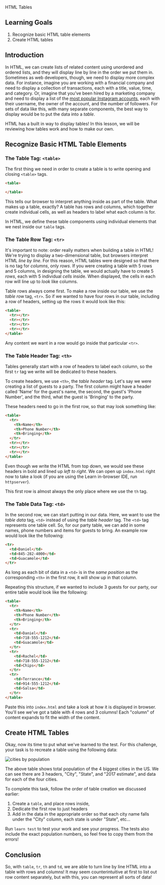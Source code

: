 HTML Tables

## Learning Goals

1. Recognize basic HTML table elements
2. Create HTML tables

## Introduction

In HTML, we can create lists of related content using unordered and ordered
lists, and they will display line by line in the order we put them in.
Sometimes as web developers, though, we need to display more complex data. For
instance, imagine you are working with a financial company and need to display
a collection of transactions, each with a title, value, time, and category.
Or, imagine that you've been hired by a marketing company and need to display a
list of the [most popular Instagram accounts][mpia], each with their username,
the owner of the account, and the number of followers. For sets of data like
this, with many separate components, the best way to display would be to put
the data into a _table_.

HTML has a built in way to display tables! In this lesson, we will be reviewing
how tables work and how to make our own.

## Recognize Basic HTML Table Elements

### The Table Tag: `<table>`

The first thing we need in order to create a table is to write opening and
closing `<table>` tags.

```html
<table>

</table>
```

This tells our browser to interpret anything inside as part of the table. What
makes up a table, exactly? A table has rows and columns, which together
create individual cells, as well as headers to label what each column is for.

In HTML, we define these table components using individual elements that we nest
inside our `table` tags.

### The Table Row Tag: `<tr>`

It's important to note: order really matters when building a table in HTML!
We're trying to display a two-dimensional table, but browsers interpret HTML _line
by line_.  For this reason, HTML tables were designed so that there is no tag
for _columns_, only _rows_.  If you were creating a table with 5 rows and 5
columns, in designing the table, we would actually have to create 5 _rows_, each
with 5 individual _cells_ inside.  When displayed, the cells in each row will
line up to _look_ like columns.

Table rows always come first. To make a row inside our table, we use the _table
row_ tag, `<tr>`. So if we wanted to have four rows in our table, including a row of
headers, setting up the rows it would look like this:

```HTML
<table>
  <tr></tr>
  <tr></tr>
  <tr></tr>
  <tr></tr>
</table>
```

Any content we want in a row would go inside that particular `<tr>`.

### The Table Header Tag: `<th>`

Tables generally start with a row of headers to label each column, so the first
`tr` tag we write will be dedicated to these headers.

To create headers, we use `<th>`, the _table header_ tag. Let's say we were
creating a list of guests to a party. The first column might have a header
called 'Name' for the guest's name, the second, the guest's 'Phone Number', and
the third, what the guest is 'Bringing' to the party.

These headers need to go in the first row, so that may look something like:

```HTML
<table>
  <tr>
    <th>Name</th>
    <th>Phone Number</th>
    <th>Bringing</th>
  </tr>
  <tr></tr>
  <tr></tr>
  <tr></tr>
</table>
```

Even though we write the HTML from top down, we would see these headers in bold
and lined up _left to right_. We can open up `index.html` right now to take a
look (if you are using the Learn in-browser IDE, run `httpserver`).

This first row is almost always the only place where we use the `th` tag.

### The Table Data Tag: `<td>`

In the second row, we can start putting in our data. Here, we want to use the
_table data_ tag, `<td>` instead of using the _table header_ tag. The `<td>` tag
represents one table cell. So, for our party table, we can add in some names,
phone numbers and items for guests to bring. An example row would look like the
following:

```HTML
<tr>
  <td>Daniel</td>
  <td>845-282-4000</td>
  <td>Guacamole</td>
</tr>
```

As long as each bit of data in a `<td>` is in the _same position_ as the
corresponding `<th>` in the first row, it will show up in that column.

Repeating this structure, if we wanted to include 3 guests for our party, our
entire table would look like the following:

```HTML
<table>
  <tr>
    <th>Name</th>
    <th>Phone Number</th>
    <th>Bringing</th>
  </tr>
  <tr>
    <td>Daniel</td>
    <td>718-555-1212</td>
    <td>Guacamole</td>
  </tr>
  <tr>
    <td>Rachel</td>
    <td>718-555-1212</td>
    <td>Chips</td>
  </tr>
  <tr>
    <td>Terrance</td>
    <td>914-555-1212</td>
    <td>Salsa</td>
  </tr>
</table>
```

Paste this into `index.html` and take a look at how it is displayed in
browser. You'll see we've got a table with 4 rows and 3 columns! Each "column"
of content expands to fit the width of the content.

## Create HTML Tables

Okay, now its time to put what we've learned to the test. For this challenge,
your task is to recreate a table using the following data:

![cities by population](https://s3.amazonaws.com/ironboard-learn/us_cities_by_population.png)

The above table shows total population of the 4 biggest cities in the US. We can
see there are 3 headers, "City", "State", and "2017 estimate", and data for each
of the four cities.

To complete this task, follow the order of table creation we discussed earlier:

1. Create a `table`, and place rows inside,
2. Dedicate the first row to just headers
3. Add in the data in the appropriate order so that each city name falls under the
"City" column, each state is under "State", etc...

Run `learn test` to test your work and see your progress. The tests also include the
exact population numbers, so feel free to copy them from the errors!

## Conclusion

So, with `table`, `tr`, `th` and `td`, we are able to turn line by line HTML
into a table with rows and columns! It may seem counterintuitive at first to list
out row content separately, but with this, you can represent all sorts of data!

[mpia]: https://en.wikipedia.org/wiki/List_of_most-followed_Instagram_accounts



